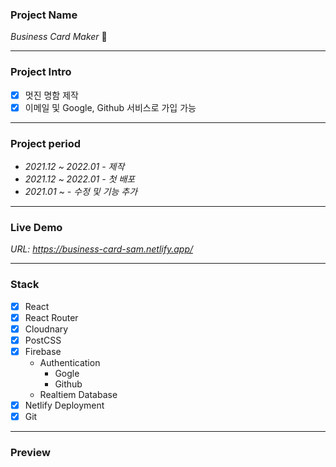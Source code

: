 ### Project Name

*Business Card Maker* 👔

---

### Project Intro

* [x] 멋진 명함 제작
* [x] 이메일 및 Google, Github 서비스로 가입 가능

---

### Project period

- *2021.12 ~ 2022.01 - 제작*
- *2021.12 ~ 2022.01 - 첫 배포*
- *2021.01 ~         - 수정 및 기능 추가*

---

### Live Demo

*URL: https://business-card-sam.netlify.app/*

---

### Stack

* [x] React
* [x] React Router
* [x] Cloudnary
* [x] PostCSS
* [x] Firebase
  - Authentication
    - Gogle
    - Github
  - Realtiem Database
* [x] Netlify Deployment
* [x] Git

---

### Preview
